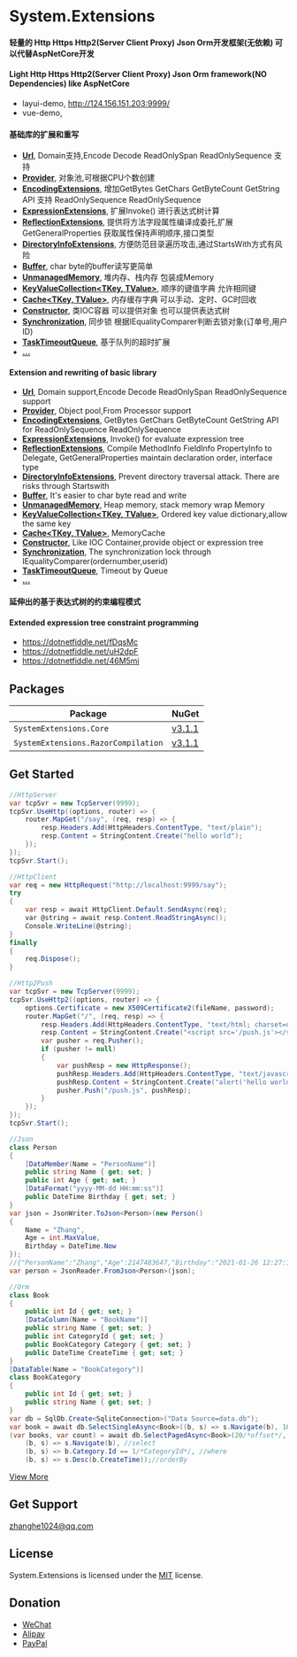 ﻿System.Extensions
============

#### 轻量的 Http Https Http2(Server Client Proxy) Json Orm开发框架(无依赖) 可以代替AspNetCore开发
#### Light Http Https Http2(Server Client Proxy) Json Orm framework(NO Dependencies) like AspNetCore

- layui-demo, http://124.156.151.203:9999/
- vue-demo, 

#### 基础库的扩展和重写
- **[Url](System.Extensions/System/Url.cs)**, Domain支持,Encode Decode  ReadOnlySpan<char> ReadOnlySequence<char> 支持
- **[Provider<T>](System.Extensions/System/Provider.cs)**, 对象池,可根据CPU个数创建
- **[EncodingExtensions](System.Extensions/System/Text/EncodingExtensions.cs)**, 增加GetBytes GetChars GetByteCount GetString API 支持 ReadOnlySequence<char> ReadOnlySequence<byte>
- **[ExpressionExtensions](System.Extensions/System/Linq/Expressions/ExpressionExtensions.cs)**, 扩展Invoke() 进行表达式树计算
- **[ReflectionExtensions](System.Extensions/System/Reflection/ReflectionExtensions.cs)**, 提供将方法字段属性编译成委托,扩展GetGeneralProperties 获取属性保持声明顺序,接口类型
- **[DirectoryInfoExtensions](System.Extensions/System/IO/DirectoryInfoExtensions.cs)**, 方便防范目录遍历攻击,通过StartsWith方式有风险
- **[Buffer<T>](System.Extensions/System/Buffers/Buffer.cs)**, char byte的buffer读写更简单
- **[UnmanagedMemory<T>](System.Extensions/System/Buffers/UnmanagedMemory.cs)**, 堆内存、栈内存 包装成Memory<T>
- **[KeyValueCollection<TKey, TValue>](System.Extensions/System/Collections/Generic/KeyValueCollection.cs)**, 顺序的键值字典 允许相同键
- **[Cache<TKey, TValue>](System.Extensions/System/Collections/Concurrent/Cache.cs)**, 内存缓存字典 可以手动、定时、GC时回收
- **[Constructor](System.Extensions/System/Reflection/Constructor.cs)**, 类IOC容器 可以提供对象 也可以提供表达式树
- **[Synchronization<T>](System.Extensions/System/Threading/Synchronization.cs)**, 同步锁 根据IEqualityComparer<T>判断去锁对象(订单号,用户ID)
- **[TaskTimeoutQueue](System.Extensions/System/Threading/Tasks/TaskTimeoutQueue.cs)**, 基于队列的超时扩展
- **[...](System.Extensions/System)**

#### Extension and rewriting of basic library
- **[Url](System.Extensions/System/Url.cs)**, Domain support,Encode Decode ReadOnlySpan<char> ReadOnlySequence<char> support
- **[Provider<T>](System.Extensions/System/Provider.cs)**, Object pool,From Processor support
- **[EncodingExtensions](System.Extensions/System/Text/EncodingExtensions.cs)**,  GetBytes GetChars GetByteCount GetString API for ReadOnlySequence<char> ReadOnlySequence<byte>
- **[ExpressionExtensions](System.Extensions/System/Linq/Expressions/ExpressionExtensions.cs)**, Invoke() for evaluate expression tree
- **[ReflectionExtensions](System.Extensions/System/Reflection/ReflectionExtensions.cs)**, Compile MethodInfo FieldInfo PropertyInfo to Delegate, GetGeneralProperties maintain declaration order, interface type
- **[DirectoryInfoExtensions](System.Extensions/System/IO/DirectoryInfoExtensions.cs)**, Prevent directory traversal attack. There are risks through Startswith
- **[Buffer<T>](System.Extensions/System/Buffers/Buffer.cs)**,  It's easier to char byte read and write
- **[UnmanagedMemory<T>](System.Extensions/System/Buffers/UnmanagedMemory.cs)**, Heap memory, stack memory wrap Memory<T>
- **[KeyValueCollection<TKey, TValue>](System.Extensions/System/Collections/Generic/KeyValueCollection.cs)**, Ordered key value dictionary,allow the same key
- **[Cache<TKey, TValue>](System.Extensions/System/Collections/Concurrent/Cache.cs)**, MemoryCache
- **[Constructor](System.Extensions/System/Reflection/Constructor.cs)**, Like IOC Container,provide object or expression tree
- **[Synchronization<T>](System.Extensions/System/Threading/Synchronization.cs)**, The synchronization lock through IEqualityComparer<T>(ordernumber,userid)
- **[TaskTimeoutQueue](System.Extensions/System/Threading/Tasks/TaskTimeoutQueue.cs)**, Timeout by Queue 
- **[...](System.Extensions/System)**

#### 延伸出的基于表达式树的约束编程模式
#### Extended expression tree constraint programming
- https://dotnetfiddle.net/fDqsMc
- https://dotnetfiddle.net/uH2dpF
- https://dotnetfiddle.net/46M5mi

## Packages

Package                                   | NuGet
------------------------------------------|-----------------------------
`SystemExtensions.Core` | [v3.1.1](https://www.nuget.org/packages/SystemExtensions.Core)
`SystemExtensions.RazorCompilation` | [v3.1.1](https://www.nuget.org/packages/SystemExtensions.RazorCompilation)

## Get Started

```csharp
//HttpServer
var tcpSvr = new TcpServer(9999);
tcpSvr.UseHttp((options, router) => {
	router.MapGet("/say", (req, resp) => {
		resp.Headers.Add(HttpHeaders.ContentType, "text/plain");
		resp.Content = StringContent.Create("hello world");
	});
});
tcpSvr.Start();
```
```csharp
//HttpClient
var req = new HttpRequest("http://localhost:9999/say");
try
{
	var resp = await HttpClient.Default.SendAsync(req);
	var @string = await resp.Content.ReadStringAsync();
	Console.WriteLine(@string);
}
finally
{
	req.Dispose();
}
```
```csharp
//Http2Push
var tcpSvr = new TcpServer(9999);
tcpSvr.UseHttp2((options, router) => {
	options.Certificate = new X509Certificate2(fileName, password);
	router.MapGet("/", (req, resp) => {
		resp.Headers.Add(HttpHeaders.ContentType, "text/html; charset=utf-8");
		resp.Content = StringContent.Create("<script src='/push.js'></script>");
		var pusher = req.Pusher();
		if (pusher != null)
		{
			var pushResp = new HttpResponse();
			pushResp.Headers.Add(HttpHeaders.ContentType, "text/javascript; charset=utf-8");
			pushResp.Content = StringContent.Create("alert('hello world')");
			pusher.Push("/push.js", pushResp);
		}
	});
});
tcpSvr.Start();
```
```csharp
//Json
class Person
{
	[DataMember(Name = "PersonName")]
	public string Name { get; set; }
	public int Age { get; set; }
	[DataFormat("yyyy-MM-dd HH:mm:ss")]
	public DateTime Birthday { get; set; }
}
var json = JsonWriter.ToJson<Person>(new Person()
{
	Name = "Zhang",
	Age = int.MaxValue,
	Birthday = DateTime.Now
});
//{"PersonName":"Zhang","Age":2147483647,"Birthday":"2021-01-26 12:27:15"}
var person = JsonReader.FromJson<Person>(json);
```
```csharp
//Orm
class Book
{
	public int Id { get; set; }
	[DataColumn(Name = "BookName")]
	public string Name { get; set; }
	public int CategoryId { get; set; }
	public BookCategory Category { get; set; }
	public DateTime CreateTime { get; set; }
}
[DataTable(Name = "BookCategory")]
class BookCategory
{
	public int Id { get; set; }
	public string Name { get; set; }
}
var db = SqlDb.Create<SqliteConnection>("Data Source=data.db");
var book = await db.SelectSingleAsync<Book>((b, s) => s.Navigate(b), 100/*BookId*/);
(var books, var count) = await db.SelectPagedAsync<Book>(20/*offset*/, 100/*fetch*/,
	(b, s) => s.Navigate(b), //select
	(b, s) => b.Category.Id == 1/*CategoryId*/, //where
	(b, s) => s.Desc(b.CreateTime));//orderBy
```
[View More](Samples)

## Get Support

zhanghe1024@qq.com

## License

System.Extensions is licensed under the [MIT](LICENSE) license.

## Donation

- [WeChat](https://share.weiyun.com/85mNdQnS)
- [Alipay](https://share.weiyun.com/nMqXbWHU)
- [PayPal](https://www.paypal.me/zhanghe1024)